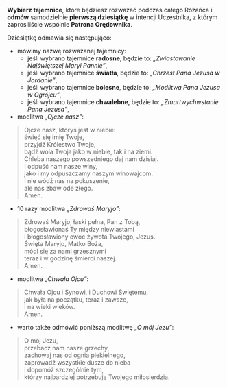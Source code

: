 **Wybierz tajemnice**, które będziesz rozważać podczas całego Różańca i **odmów** samodzielnie **pierwszą dziesiątkę** w intencji Uczestnika, z którym zaprosiliście wspólnie **Patrona Orędownika**.

Dziesiątkę odmawia się następująco:
- mówimy nazwę rozważanej tajemnicy:
  - jeśli wybrano tajemnice **radosne**, będzie to: _„Zwiastowanie Najświętszej Maryi Pannie”_,
  - jeśli wybrano tajemnice **światła**, będzie to: _„Chrzest Pana Jezusa w Jordanie”_,
  - jeśli wybrano tajemnice **bolesne**, będzie to: _„Modlitwa Pana Jezusa w Ogrójcu”_,
  - jeśli wybrano tajemnice **chwalebne**, będzie to: _„Zmartwychwstanie Pana Jezusa”_,
- modlitwa _„Ojcze nasz”_:

> Ojcze nasz, któryś jest w niebie:  
> święć się imię Twoje,  
> przyjdź Królestwo Twoje,  
> bądź wola Twoja jako w niebie, tak i na ziemi.  
> Chleba naszego powszedniego daj nam dzisiaj.  
> I odpuść nam nasze winy,  
> jako i my odpuszczamy naszym winowajcom.  
> I nie wódź nas na pokuszenie,  
> ale nas zbaw ode złego.  
> Amen.

- 10 razy modlitwa _„Zdrowaś Maryjo”_:

> Zdrowaś Maryjo, łaski pełna, Pan z Tobą,  
> błogosławionaś Ty między niewiastami  
> i błogosławiony owoc żywota Twojego, Jezus.  
> Święta Maryjo, Matko Boża,  
> módl się za nami grzesznymi  
> teraz i w godzinę śmierci naszej.  
> Amen.

- modlitwa _„Chwała Ojcu”_:

> Chwała Ojcu i Synowi, i Duchowi Świętemu,  
> jak była na początku, teraz i zawsze,  
> i na wieki wieków.  
> Amen.

- warto także odmówić poniższą modlitwę _„O mój Jezu”_:

> O mój Jezu,  
> przebacz nam nasze grzechy,  
> zachowaj nas od ognia piekielnego,  
> zaprowadź wszystkie dusze do nieba  
> i dopomóż szczególnie tym,  
> którzy najbardziej potrzebują Twojego miłosierdzia.
